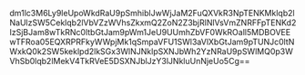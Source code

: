 dm1lc3M6Ly9leUpoWkdRaU9pSmhiblJwWjJaM2FuQXVkR3NpTENKMklqb2lNaUlzSW5Ceklqb2lVbVZzWVhsZkxmQ2ZoN2Z3bjRlNlVsVmZNRFFpTENKd2IzSjBJam8wTkRNc0ltbGtJam9pWm1JeU9UUmhZbVF0WkROall5MDBOVEEwTFRoa05EQXRPRFkyWWpjMk1qSmpaVFU1SWl3aVlXbGtJam9pTUNJc0ltNWxkQ0k2SW5keklpd2lkSGx3WlNJNklpSXNJbWh2YzNRaU9pSWlMQ0p3WVhSb0lqb2lMekV4TkRVeE5DSXNJblJzY3lJNkluUnNjeUo5Cg==